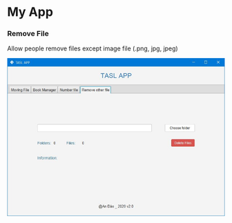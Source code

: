 # My App
### Remove File
Allow people remove files except image file (.png, jpg, jpeg)

![RemoveOtherFile](image/RemoveOtherFile.JPG ) <!-- .element width="30%" height="30%"-->
